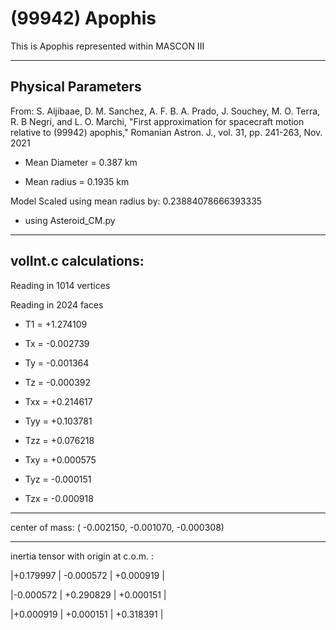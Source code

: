 # (99942) Apophis 

This is Apophis represented within MASCON III

---
Physical Parameters
---
From:  S. Aljibaae, D. M. Sanchez, A. F. B. A. Prado, J. Souchey, M. O. Terra, R. B Negri, and L. O. Marchi, "First approximation for spacecraft motion relative to (99942) apophis," Romanian Astron. J., vol. 31, pp. 241-263, Nov. 2021


- Mean Diameter = 0.387 km

- Mean radius = 0.1935 km

Model Scaled using mean radius by: 0.23884078666393335 

 - using Asteroid_CM.py

---
volInt.c calculations:
---



Reading in 1014 vertices

Reading in 2024 faces

- T1 =              +1.274109

- Tx =              -0.002739
- Ty =              -0.001364
- Tz =              -0.000392

- Txx =             +0.214617
- Tyy =             +0.103781
- Tzz =             +0.076218

- Txy =             +0.000575
- Tyz =             -0.000151
- Tzx =             -0.000918

---

center of mass:  (   -0.002150,   -0.001070,   -0.000308)

---
inertia tensor with origin at c.o.m. :

|+0.179997   |     -0.000572   |     +0.000919  |

|-0.000572   |     +0.290829   |     +0.000151  |

|+0.000919   |     +0.000151   |     +0.318391  |


